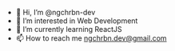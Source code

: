 - 👋 Hi, I’m @ngchrbn-dev
- 👀 I’m interested in Web Development
- 🌱 I’m currently learning ReactJS
- 📫 How to reach me ngchrbn.dev@gmail.com

<!---
ngchrbn-dev/ngchrbn-dev is a ✨ special ✨ repository because its `README.md` (this file) appears on your GitHub profile.
You can click the Preview link to take a look at your changes.
--->
